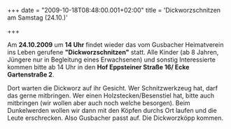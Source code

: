 +++
date = "2009-10-18T08:48:00.001+02:00"
title = 'Dickworzschnitzen am Samstag (24.10.)'


+++

Am **24.10.2009** um **14 Uhr** findet wieder das vom Gusbacher Heimatverein ins Leben gerufene **"Dickworzschnitzen"** statt. Alle Kinder (ab 8 Jahren, Jüngere nur in Begleitung eines Erwachsenen) und sonstig Interessierte kommen bitte ab 14 Uhr in den **Hof Eppsteiner Straße 16/ Ecke Gartenstraße 2**.

Dort warten die Dickworz auf ihr Gesicht. Wer Schnitzwerkzeug hat, darf das gerne mitbringen. Wer einen Holzstecken/Besenstiel hat, bitte auch mitbringen (wir wollen aber auch noch welche besorgen). Beim Dunkelwerden wollen wir dann mit den Köpfen durchs Ort laufen und die Leute erschrecken. Also Gusbacher passt auf. Die Dickworzköpp kommen.

      